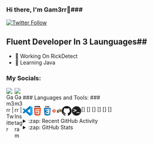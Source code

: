 ### Hi there, I'm Gam3rr👋###

[![Twitter Follow](https://img.shields.io/twitter/follow/Gam3rrXD?color=1DA1F2&logo=twitter&style=for-the-badge)](https://twitter.com/intent/follow?original_referer=https%3A%2F%2Fgithub.com%2FGam3rrXD&screen_name=Gam3rrXD)

## Fluent Developer In 3 Launguages##

- 🔭 Working On RickDetect
- 🌱 Learning Java

### My Socials:
[<img align="left" alt="Gam3rr | Twitter" width="22px" src="https://cdn.jsdelivr.net/npm/simple-icons@v3/icons/twitter.svg" />][twitter]
[<img align="left" alt="Gam3rr | Instagram" width="22px" src="https://cdn.jsdelivr.net/npm/simple-icons@v3/icons/instagram.svg" />][instagram]

<br />
### Languages and Tools: ###

[<img align="left" alt="Visual Studio Code" width="26px" src="https://raw.githubusercontent.com/github/explore/80688e429a7d4ef2fca1e82350fe8e3517d3494d/topics/visual-studio-code/visual-studio-code.png" />]
[<img align="left" alt="HTML5" width="26px" src="https://raw.githubusercontent.com/github/explore/80688e429a7d4ef2fca1e82350fe8e3517d3494d/topics/html/html.png" />]
[<img align="left" alt="CSS3" width="26px" src="https://raw.githubusercontent.com/github/explore/80688e429a7d4ef2fca1e82350fe8e3517d3494d/topics/css/css.png" />]
[<img align="left" alt="Git" width="26px" src="https://raw.githubusercontent.com/github/explore/80688e429a7d4ef2fca1e82350fe8e3517d3494d/topics/git/git.png" />]
[<img align="left" alt="GitHub" width="26px" src="https://raw.githubusercontent.com/github/explore/78df643247d429f6cc873026c0622819ad797942/topics/github/github.png" />]
[<img align="left" alt="Terminal" width="26px" src="https://raw.githubusercontent.com/github/explore/80688e429a7d4ef2fca1e82350fe8e3517d3494d/topics/terminal/terminal.png" />]
<br />


<details>
  <summary>:zap: Recent GitHub Activity</summary>

<!--RECENT_ACTIVITY:start-->
1. ❗️ Opened issue [#245](https://github.com/cupiditys/iReady-Overload/issues/245) in [cupiditys/iReady-Overload](https://github.com/cupiditys/iReady-Overload)
2. ✌️ Released [RickDetect v1 (CrossPlatform)](https://github.com/Gam3rrXD/RickDetect/releases/tag/v1) in [Gam3rrXD/RickDetect](https://github.com/Gam3rrXD/RickDetect)
3. 📔 Created new repository [Gam3rrXD/RickDetect](https://github.com/Gam3rrXD/RickDetect)
5. 📔 Created new repository [Gam3rrLMAO/HangMan](https://github.com/Gam3rrLMAO/HangMan)
<!--RECENT_ACTIVITY:end-->
<!--RECENT_ACTIVITY:last_update-->
Last Updated: Sunday, March 20th, 2022, 7:30:57 PM
<!--RECENT_ACTIVITY:last_update_end-->

</details>

<details>
  <summary>:zap: GitHub Stats</summary>

  <img align="left" alt="Gam3rr's GitHub Stats" src="https://github-readme-stats.vercel.app/api?username=Gam3rrXD&show_icons=true&hide_border=false&title_color=FF0000&icon_color=00FFFF&bg_color=333&text_color=1dcaff" />

</details>

[twitter]: https://twitter.com/Gam3rrXD
[instagram]: https://instagram.com/gam3rryt
